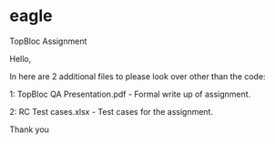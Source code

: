 # eagle
TopBloc Assignment

Hello,

In here are 2 additional files to please look over other than the code:


1: TopBloc QA Presentation.pdf -  Formal write up of assignment. 


2: RC Test cases.xlsx  -  Test cases for the assignment.


Thank you